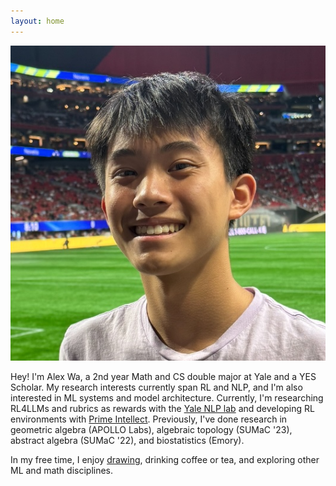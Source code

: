 ```yaml
---
layout: home
---
```


<div class="profile-container">
  <img src="public/pfp.jpg" alt="Alex Wa" class="profile-image">
  <div class="profile-content">
    <p>
      Hey! I'm Alex Wa, a 2nd year Math and CS double major at Yale and a YES Scholar. My research interests currently span RL and NLP, and I'm also interested in ML systems and model architecture. Currently, I'm researching RL4LLMs and rubrics as rewards with the <a href="https://nlp.cs.yale.edu/" target="_blank">Yale NLP lab</a> and developing RL environments with <a href="https://app.primeintellect.ai/dashboard/environments" target="_blank">Prime Intellect</a>. Previously, I've done research in geometric algebra (APOLLO Labs), algebraic topology (SUMaC '23), abstract algebra (SUMaC '22), and biostatistics (Emory).
    </p>
    <p>
      In my free time, I enjoy <a href="https://www.instagram.com/alex_wa_art/" target="_blank">drawing</a>, drinking coffee or tea, and exploring other ML and math disciplines.
    </p>
  </div>
</div>